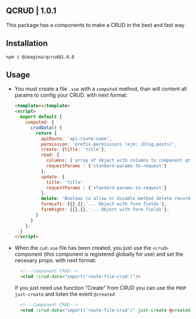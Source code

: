 ## QCRUD  | 1.0.1

This package has a components to make a CRUD in the best and fast way

## Installation

`` npm i @imagina/qcrud@1.0.0 ``

## Usage

- You must create a file `.vue` with a `computed` method, than will content all params 
  to config your CRUD. with next format:

    ```html
    <template></template>
    <script>
      export default {
        computed: {
          crudData() {
            return {
              apiRoute: 'api-route-name',
              permission: 'prefix-permissions (ejm: iblog.posts)',
              create: {title: 'title'},
              read: {
                columns: ['array of object with columns to component qtable'],
                requestParams : {'standard-params-to-request'}
              },
              update: {
                title: 'title'
                requestParams : {'standard-params-to-request'}
              },
              delete: 'Boolean to allow or disable method delete record',
              formLeft: {{},{},'... Object with form fields'},
              formRight: {{},{},'... Object with form fields'},
            }
          }
        },
      }
    </script>
    ```
    
- When the `cud.vue` file has been created, you just use the `<crud>` component (this component is registered globally 
  for use) and set the necesary props. with next format:

    ```html
      <!---Component CRUD-->
      <crud :crud-data="import('route-file-crud')"/>
    ```
  If you just need use function "Create" from CRUD you can use the `PROP` `just-create` and listen the event `@created`
    
    ```html
      <!---Component CRUD-->
      <crud :crud-data="import('route-file-crud')" just-create @created="your-method"/>
    ```
